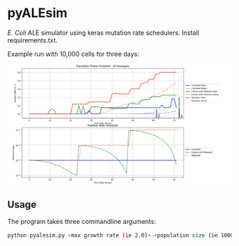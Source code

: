 # pyALEsim
*E. Coli* ALE simulator using keras mutation rate schedulers. Install requirements.txt.

Example run with 10,000 cells for three days:

![Example run](./example.png)

## Usage
The program takes three commandline arguments:

```bash
python pyalesim.py <max growth rate (ie 2.0)> <population size (ie 10000)> <num hours (ie 72)>
```
